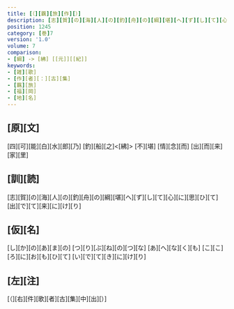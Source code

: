 ```yaml
---
title: [（][覊][旅][作][）]
description: [志][賀][の][海][人][の][釣][舟][の][綱][堪][へ][ず][し][て][心][に][思][ひ][て][出][で][て][来][に][け][り]
position: 1245
category: [巻]7
version: '1.0'
volume: 7
comparison:
- [綱] -> [紼] [[元]][[紀]]
keywords:
- [雑][歌]
- [作][者][：][古][集]
- [羈][旅]
- [福][岡]
- [地][名]
---
```


## [原][文]

[四][可][能][白][水][郎][乃] [釣][船][之]<[紼]> [不][堪] [情][念][而] [出][而][来][家][里]

## [訓][読]

[志][賀][の][海][人][の][釣][舟][の][綱][堪][へ][ず][し][て][心][に][思][ひ][て][出][で][て][来][に][け][り]

## [仮][名]

[し][か][の][あ][ま][の] [つ][り][ぶ][ね][の][つ][な] [あ][へ][な][く][も] [こ][こ][ろ][に][お][も][ひ][て] [い][で][て][き][に][け][り]

## [左][注]

[（][右][件][歌][者][古][集][中][出][）]
